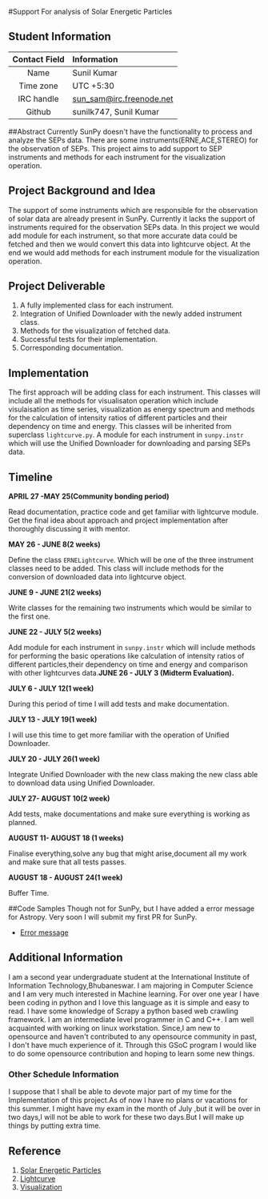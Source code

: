 #Support For analysis of Solar Energetic Particles

## Student Information

| Contact Field | Information |
| :-----------: | :---------- |
| Name | Sunil Kumar|
| Time zone | UTC +5:30 |
| IRC handle | sun_sam@irc.freenode.net |
| Github | sunilk747, Sunil Kumar |

##Abstract
Currently SunPy doesn't have the functionality to process and analyze the SEPs data. There are some instruments(ERNE,ACE,STEREO) for the observation of SEPs. This project aims to add support to SEP instruments 
and methods for each instrument for the visualization operation.

## Project Background and Idea
The support of some instruments which are responsible for the observation of solar data are already present 
in SunPy. Currently it lacks the support of instruments required for the observation SEPs data. In this 
project we would add module for each instrument, so that more accurate data could be fetched and then we 
would convert this data into lightcurve object. At the end we would add methods for each instrument module for 
the visualization operation.

## Project Deliverable
1. A fully implemented class for each instrument.
1. Integration of Unified Downloader with the newly added instrument class.
1. Methods for the visualization of fetched data.
1. Successful tests for their implementation.
1. Corresponding documentation.

##  Implementation
The first approach will be adding class for each instrument. This classes will include all the methods for 
visualisaton operation which include visulaisation as time series, visualization as energy spectrum and 
methods for the calculation of intensity ratios of different particles and their dependency on time and 
energy. This classes will be inherited from superclass `lightcurve.py`. A module for each instrument in 
`sunpy.instr` which will use the Unified Downloader for downloading and parsing SEPs data.

##  Timeline
**APRIL 27 -MAY 25(Community bonding period)**

Read documentation, practice code and get familiar with lightcurve module. Get the final idea about approach and project implementation after thoroughly discussing it with mentor.

**MAY 26 - JUNE 8(2 weeks)**

Define the class `ERNELightcurve`. Which will be one of the three instrument classes need to be added. This class will include methods for the conversion of downloaded data into lightcurve object.

**JUNE 9 - JUNE 21(2 weeks)**

Write classes for the remaining two instruments which would be similar to the first one.

**JUNE 22 - JULY 5(2 weeks)**

Add module for each instrument in `sunpy.instr` which will include  methods for performing the basic operations like calculation of intensity ratios of different particles,their dependency on time and energy and comparison with other lightcurves data.**JUNE 26 - JULY 3 (Midterm Evaluation).**

**JULY 6 - JULY 12(1 week)**

During this period of time I will add tests and make documentation.

**JULY 13 - JULY 19(1 week)**

I will use this time to get more familiar with the operation of Unified Downloader.

**JULY 20 - JULY 26(1 week)**

Integrate Unified Downloader with the new class making the new class able to download data using Unified 
Downloader.

**JULY 27- AUGUST 10(2 week)**

Add tests, make documentations and make sure everything is working as planned.

**AUGUST 11- AUGUST 18 (1 weeks)**

Finalise everything,solve any bug that might arise,document all my work and make sure that all tests passes.

**AUGUST 18 - AUGUST 24(1 week)**

Buffer Time.

##Code Samples
Though not for SunPy, but I have added a error message for Astropy. Very soon I will submit my first PR for SunPy.
*  [Error message](https://github.com/astropy/astropy/pull/3426)  

## Additional Information
I am a second year undergraduate student at the International Institute of Information 
Technology,Bhubaneswar. I am majoring in Computer Science and I am very much interested in Machine learning. For over one year I have been coding in python and I love this language as it is simple and easy to read. I have some knowledge of Scrapy a python based web crawling framework. I am an intermediate level programmer in C and C++. I am well acquainted with working on linux workstation. Since,I am new to opensource and haven't contributed to any opensource community in past, I don't have much experience of it. Through this GSoC program I would like to do some opensource contribution and hoping to learn some new things. 

### Other Schedule Information
I suppose that I shall be able to devote major part of my time for the Implementation of this project.As of now I have no plans or vacations for this summer. I might have my exam in the month of July ,but it will be over in two days,I will not be able to work for these two days.But I will make up things by putting extra time.

## Reference
1. [Solar Energetic Particles](https://en.wikipedia.org/wiki/Solar_energetic_particles)
1. [Lightcurve](http://docs.sunpy.org/en/stable/code_ref/lightcurve.html)
1. [Visualization](https://github.com/sunpy/sunpy/wiki/GSoC-2015-SEPproject)